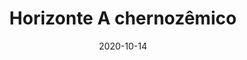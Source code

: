 ---
title: Horizonte A chernozêmico
linktitle: A chernozêmico
toc: true
type: docs
date: "2020-10-14"
draft: true
menu:
  horizon:
    parent: Superficiais
    weight: 2

# Prev/next pager order (if `docs_section_pager` enabled in `params.toml`)
# weight: 2
---